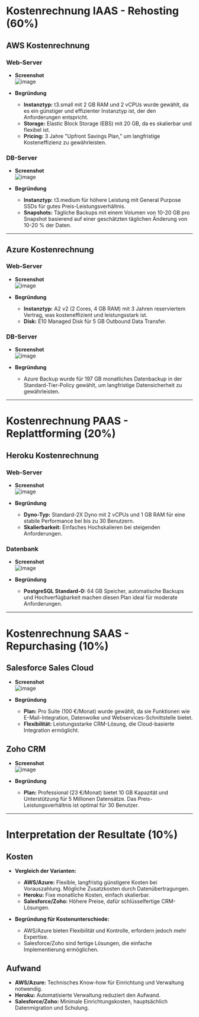 # **Kostenrechnung IAAS - Rehosting (60%)**

## **AWS Kostenrechnung**

### **Web-Server**
- **Screenshot**  
![image](https://github.com/user-attachments/assets/2ba04b39-6d2c-4431-aa36-64a16ece2fa6)

- **Begründung**  
  - **Instanztyp:** t3.small mit 2 GB RAM und 2 vCPUs wurde gewählt, da es ein günstiger und effizienter Instanztyp ist, der den Anforderungen entspricht.
  - **Storage:** Elastic Block Storage (EBS) mit 20 GB, da es skalierbar und flexibel ist.
  - **Pricing:** 3 Jahre "Upfront Savings Plan," um langfristige Kosteneffizienz zu gewährleisten.

### **DB-Server**
- **Screenshot**  
![image](https://github.com/user-attachments/assets/3c8aab0a-01c8-462f-857e-4ef623cf5b9b)


- **Begründung**  
  - **Instanztyp:** t3.medium für höhere Leistung mit General Purpose SSDs für gutes Preis-Leistungsverhältnis.
  - **Snapshots:** Tägliche Backups mit einem Volumen von 10-20 GB pro Snapshot basierend auf einer geschätzten täglichen Änderung von 10-20 % der Daten.

---

## **Azure Kostenrechnung**

### **Web-Server**
- **Screenshot**  
![image](https://github.com/user-attachments/assets/53b5ced4-620c-4208-aa07-20f419c6fbf7)


- **Begründung**  
  - **Instanztyp:** A2 v2 (2 Cores, 4 GB RAM) mit 3 Jahren reserviertem Vertrag, was kosteneffizient und leistungsstark ist.
  - **Disk:** E10 Managed Disk für 5 GB Outbound Data Transfer.

### **DB-Server**
- **Screenshot**  
![image](https://github.com/user-attachments/assets/57450a36-9d0d-44da-8736-23e4c8b65983)


- **Begründung**  
  - Azure Backup wurde für 197 GB monatliches Datenbackup in der Standard-Tier-Policy gewählt, um langfristige Datensicherheit zu gewährleisten.

---

# **Kostenrechnung PAAS - Replattforming (20%)**

## **Heroku Kostenrechnung**

### **Web-Server**
- **Screenshot**  
![image](https://github.com/user-attachments/assets/22ed9bee-545b-4813-8121-59c6e2ce8672)


- **Begründung**  
  - **Dyno-Typ:** Standard-2X Dyno mit 2 vCPUs und 1 GB RAM für eine stabile Performance bei bis zu 30 Benutzern.
  - **Skalierbarkeit:** Einfaches Hochskalieren bei steigenden Anforderungen.

### **Datenbank**
- **Screenshot**  
![image](https://github.com/user-attachments/assets/86e79798-8d6b-467d-9aed-ce746611c26c)


- **Begründung**  
  - **PostgreSQL Standard-0:** 64 GB Speicher, automatische Backups und Hochverfügbarkeit machen diesen Plan ideal für moderate Anforderungen.

---

# **Kostenrechnung SAAS - Repurchasing (10%)**

## **Salesforce Sales Cloud**
- **Screenshot**  
![image](https://github.com/user-attachments/assets/1f1cd45e-c6fa-44c5-b405-f10159daae6d)



- **Begründung**  
  - **Plan:** Pro Suite (100 €/Monat) wurde gewählt, da sie Funktionen wie E-Mail-Integration, Datenwolke und Webservices-Schnittstelle bietet.
  - **Flexibilität:** Leistungsstarke CRM-Lösung, die Cloud-basierte Integration ermöglicht.

## **Zoho CRM**
- **Screenshot**  
![image](https://github.com/user-attachments/assets/b0d3a442-4542-46a8-81d6-0122f7a6b4ce)



- **Begründung**  
  - **Plan:** Professional (23 €/Monat) bietet 10 GB Kapazität und Unterstützung für 5 Millionen Datensätze. Das Preis-Leistungsverhältnis ist optimal für 30 Benutzer.

---

# **Interpretation der Resultate (10%)**

## **Kosten**
- **Vergleich der Varianten:**
  - **AWS/Azure:** Flexible, langfristig günstigere Kosten bei Vorauszahlung. Mögliche Zusatzkosten durch Datenübertragungen.
  - **Heroku:** Fixe monatliche Kosten, einfach skalierbar.
  - **Salesforce/Zoho:** Höhere Preise, dafür schlüsselfertige CRM-Lösungen.

- **Begründung für Kostenunterschiede:**
  - AWS/Azure bieten Flexibilität und Kontrolle, erfordern jedoch mehr Expertise.
  - Salesforce/Zoho sind fertige Lösungen, die einfache Implementierung ermöglichen.

## **Aufwand**
- **AWS/Azure:** Technisches Know-how für Einrichtung und Verwaltung notwendig.
- **Heroku:** Automatisierte Verwaltung reduziert den Aufwand.
- **Salesforce/Zoho:** Minimale Einrichtungskosten, hauptsächlich Datenmigration und Schulung.
